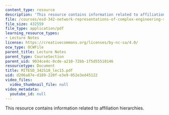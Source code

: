 ```yaml
---
content_type: resource
description: 'This resource contains information related to affiliation hierarchies. '
file: /courses/esd-342-network-representations-of-complex-engineering-systems-spring-2010/d206a87ed189220fe3e9052e3ed45122_MITESD_342S10_lec15.pdf
file_size: 432559
file_type: application/pdf
learning_resource_types:
- Lecture Notes
license: https://creativecommons.org/licenses/by-nc-sa/4.0/
ocw_type: OCWFile
parent_title: Lecture Notes
parent_type: CourseSection
parent_uid: 9034ce4c-0cde-a210-72bb-1f5d55510146
resourcetype: Document
title: MITESD_342S10_lec15.pdf
uid: d206a87e-d189-220f-e3e9-052e3ed45122
video_files:
  video_thumbnail_file: null
video_metadata:
  youtube_id: null
---
```

This resource contains information related to affiliation hierarchies. 